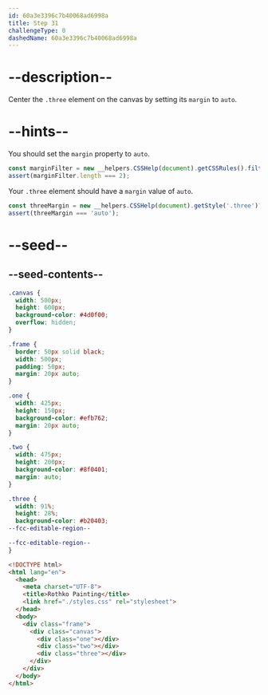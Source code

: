 ```yaml
---
id: 60a3e3396c7b40068ad6998a
title: Step 31
challengeType: 0
dashedName: 60a3e3396c7b40068ad6998a
---
```


# --description--

Center the `.three` element on the canvas by setting its `margin` to `auto`.

# --hints--

You should set the `margin` property to `auto`.

```js
const marginFilter = new __helpers.CSSHelp(document).getCSSRules().filter(x => x.style.margin === 'auto');
assert(marginFilter.length === 2);
```

Your `.three` element should have a `margin` value of `auto`.

```js
const threeMargin = new __helpers.CSSHelp(document).getStyle('.three')?.getPropertyValue('margin');
assert(threeMargin === 'auto');
```

# --seed--

## --seed-contents--

```css
.canvas {
  width: 500px;
  height: 600px;
  background-color: #4d0f00;
  overflow: hidden;
}

.frame {
  border: 50px solid black;
  width: 500px;
  padding: 50px;
  margin: 20px auto;
}

.one {
  width: 425px;
  height: 150px;
  background-color: #efb762;
  margin: 20px auto;
}

.two {
  width: 475px;
  height: 200px;
  background-color: #8f0401;
  margin: auto;
}

.three {
  width: 91%;
  height: 28%;
  background-color: #b20403;
--fcc-editable-region--

--fcc-editable-region--
}
```

```html
<!DOCTYPE html>
<html lang="en">
  <head>
    <meta charset="UTF-8">
    <title>Rothko Painting</title>
    <link href="./styles.css" rel="stylesheet">
  </head>
  <body>
    <div class="frame">
      <div class="canvas">
        <div class="one"></div>
        <div class="two"></div>
        <div class="three"></div>
      </div>
    </div>
  </body>
</html>
```
